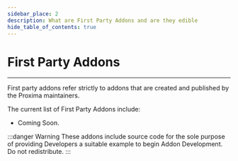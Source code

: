 ```yaml
---
sidebar_place: 2
description: What are First Party Addons and are they edible
hide_table_of_contents: true
---
```


# First Party Addons

---

First party addons refer strictly to addons that are created and published by the Proxima maintainers.

The current list of First Party Addons include:

- Coming Soon.

:::danger Warning
These addons include source code for the sole purpose of providing Developers a suitable example to begin Addon Development. Do not redistribute.
:::
